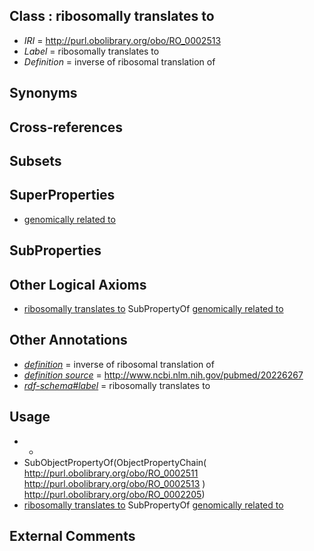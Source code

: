 
## Class : ribosomally translates to

 * *IRI* = http://purl.obolibrary.org/obo/RO_0002513
 * *Label* = ribosomally translates to
 * *Definition* = inverse of ribosomal translation of

## Synonyms


## Cross-references


## Subsets


## SuperProperties

 * [genomically related to](../../RO/30/RO_0002330.md)

## SubProperties


## Other Logical Axioms

 * [ribosomally translates to](../../RO/13/RO_0002513.md) SubPropertyOf [genomically related to](../../RO/30/RO_0002330.md)

## Other Annotations

 * *[definition](../../IAO/15/IAO_0000115.md)* = inverse of ribosomal translation of
 * *[definition source](../../IAO/19/IAO_0000119.md)* = http://www.ncbi.nlm.nih.gov/pubmed/20226267
 * *[rdf-schema#label](../../el/rdf-schema#label.md)* = ribosomally translates to

## Usage

 * -
 * SubObjectPropertyOf(ObjectPropertyChain( <http://purl.obolibrary.org/obo/RO_0002511> <http://purl.obolibrary.org/obo/RO_0002513> ) <http://purl.obolibrary.org/obo/RO_0002205>)
 * [ribosomally translates to](../../RO/13/RO_0002513.md) SubPropertyOf [genomically related to](../../RO/30/RO_0002330.md)

## External Comments

